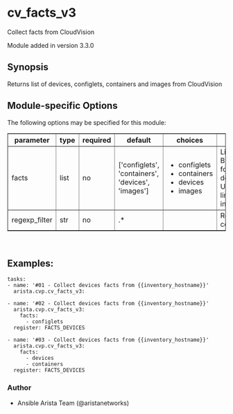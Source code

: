 # cv_facts_v3

Collect facts from CloudVision

Module added in version 3.3.0

<div class="contents" local="" depth="2">

</div>

## Synopsis

Returns list of devices, configlets, containers and images from
CloudVision

## Module-specific Options

The following options may be specified for this module:

<table border=1 cellpadding=4>

<tr>
<th class="head">parameter</th>
<th class="head">type</th>
<th class="head">required</th>
<th class="head">default</th>
<th class="head">choices</th>
<th class="head">comments</th>
</tr>

<tr>
<td>facts<br/><div style="font-size: small;"></div></td>
<td>list</td>
<td>no</td>
<td>[&#x27;configlets&#x27;, &#x27;containers&#x27;, &#x27;devices&#x27;, &#x27;images&#x27;]</td>
<td><ul><li>configlets</li><li>containers</li><li>devices</li><li>images</li></ul></td>
<td>
    <div>List of facts to retrieve from CVP.</div>
    <div>By default, cv_facts returns facts for devices/configlets/containers/tasks</div>
    <div>Using this parameter allows user to limit scope to a subset of information.</div>
</td>
</tr>

<tr>
<td>regexp_filter<br/><div style="font-size: small;"></div></td>
<td>str</td>
<td>no</td>
<td>.*</td>
<td></td>
<td>
    <div>Regular Expression to filter configlets and devices in facts</div>
</td>
</tr>

</table>
</br>

## Examples:

    tasks:
    - name: '#01 - Collect devices facts from {{inventory_hostname}}'
      arista.cvp.cv_facts_v3:

    - name: '#02 - Collect devices facts from {{inventory_hostname}}'
      arista.cvp.cv_facts_v3:
        facts:
          - configlets
      register: FACTS_DEVICES

    - name: '#03 - Collect devices facts from {{inventory_hostname}}'
      arista.cvp.cv_facts_v3:
        facts:
          - devices
          - containers
      register: FACTS_DEVICES

### Author

- Ansible Arista Team (@aristanetworks)
